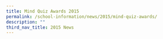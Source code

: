 ```yaml
---
title: Mind Quiz Awards 2015
permalink: /school-information/news/2015/mind-quiz-awards/
description: ""
third_nav_title: 2015 News
---
```

